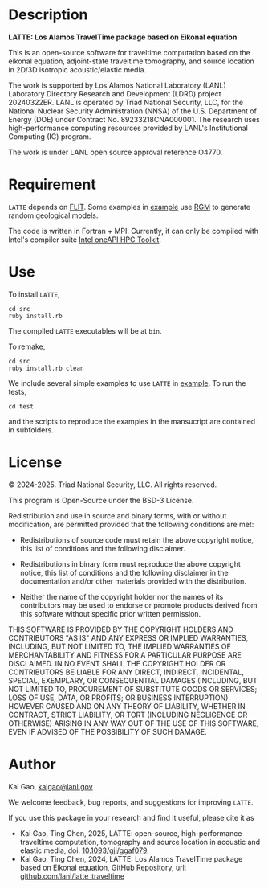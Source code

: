 # Description
**LATTE: Los Alamos TravelTime package based on Eikonal equation**

This is an open-source software for traveltime computation based on the eikonal equation, adjoint-state traveltime tomography, and source location in 2D/3D isotropic acoustic/elastic media. 

The work is supported by Los Alamos National Laboratory (LANL) Laboratory Directory Research and Development (LDRD) project 20240322ER. LANL is operated by Triad National Security, LLC, for the National Nuclear Security Administration (NNSA) of the U.S. Department of Energy (DOE) under Contract No. 89233218CNA000001. The research uses high-performance computing resources provided by LANL's Institutional Computing (IC) program. 

The work is under LANL open source approval reference O4770.

# Requirement
`LATTE` depends on [FLIT](https://github.com/lanl/flit). Some examples in [example](example) use [RGM](https://github.com/lanl/rgm) to generate random geological models. 

The code is written in Fortran + MPI. Currently, it can only be compiled with Intel's compiler suite [Intel oneAPI HPC Toolkit](https://www.intel.com/content/www/us/en/developer/tools/oneapi/hpc-toolkit.html).

# Use
To install `LATTE`, 

```
cd src
ruby install.rb
```

The compiled `LATTE` executables will be at `bin`.

To remake, 

```
cd src
ruby install.rb clean
```

We include several simple examples to use `LATTE` in [example](example). To run the tests, 

```
cd test
```

and the scripts to reproduce the examples in the mansucript are contained in subfolders. 

# License
&copy; 2024-2025. Triad National Security, LLC. All rights reserved. 

This program is Open-Source under the BSD-3 License.

Redistribution and use in source and binary forms, with or without modification, are permitted provided that the following conditions are met:

- Redistributions of source code must retain the above copyright notice, this list of conditions and the following disclaimer.
 
- Redistributions in binary form must reproduce the above copyright notice, this list of conditions and the following disclaimer in the documentation and/or other materials provided with the distribution.
 
- Neither the name of the copyright holder nor the names of its contributors may be used to endorse or promote products derived from this software without specific prior written permission.

THIS SOFTWARE IS PROVIDED BY THE COPYRIGHT HOLDERS AND CONTRIBUTORS "AS IS" AND ANY EXPRESS OR IMPLIED WARRANTIES, INCLUDING, BUT NOT LIMITED TO, THE IMPLIED WARRANTIES OF MERCHANTABILITY AND FITNESS FOR A PARTICULAR PURPOSE ARE DISCLAIMED. IN NO EVENT SHALL THE COPYRIGHT HOLDER OR CONTRIBUTORS BE LIABLE FOR ANY DIRECT, INDIRECT, INCIDENTAL, SPECIAL, EXEMPLARY, OR CONSEQUENTIAL DAMAGES (INCLUDING, BUT NOT LIMITED TO, PROCUREMENT OF SUBSTITUTE GOODS OR SERVICES; LOSS OF USE, DATA, OR PROFITS; OR BUSINESS INTERRUPTION) HOWEVER CAUSED AND ON ANY THEORY OF LIABILITY, WHETHER IN CONTRACT, STRICT LIABILITY, OR TORT (INCLUDING NEGLIGENCE OR OTHERWISE) ARISING IN ANY WAY OUT OF THE USE OF THIS SOFTWARE, EVEN IF ADVISED OF THE POSSIBILITY OF SUCH DAMAGE.

# Author
Kai Gao, <kaigao@lanl.gov>

We welcome feedback, bug reports, and suggestions for improving `LATTE`. 

If you use this package in your research and find it useful, please cite it as

* Kai Gao, Ting Chen, 2025, LATTE: open-source, high-performance traveltime computation, tomography and source location in acoustic and elastic media, doi: [10.1093/gji/ggaf079](https://academic.oup.com/gji/article/241/2/1275/8046728). 
* Kai Gao, Ting Chen, 2024, LATTE: Los Alamos TravelTime package based on Eikonal equation, GitHub Repository, url: [github.com/lanl/latte_traveltime](https://github.com/lanl/latte_traveltime)

